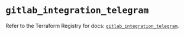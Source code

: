 # `gitlab_integration_telegram`

Refer to the Terraform Registry for docs: [`gitlab_integration_telegram`](https://registry.terraform.io/providers/gitlabhq/gitlab/18.3.0/docs/resources/integration_telegram).
